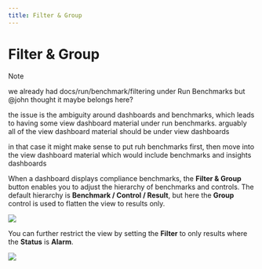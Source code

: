 ```yaml
---
title: Filter & Group
---
```



# Filter & Group

> [!NOTE]
> we already had docs/run/benchmark/filtering under Run Benchmarks but @john thought it maybe belongs here?
>
> the issue is the ambiguity around dashboards and benchmarks, which leads to having some view dashboard material under run benchmarks.
> arguably all of the view dashboard material should be under view dashboards 
>
> in that case it might make sense to put ruh benchmarks first, then move into the view dashboard material which would include benchmarks and insights dashboards

When a dashboard displays compliance benchmarks, the **Filter & Group** button enables you to adjust the hierarchy of benchmarks and controls. The default hierarchy is **Benchmark / Control / Result**, but here the **Group** control is used to flatten the view to results only.

![](/images/docs/run/view/filter-group-controls-1.png)

You can further restrict the view by setting the **Filter** to only results where the **Status** is **Alarm**.


![](/images/docs/run/view/filter-group-controls-2.png)

